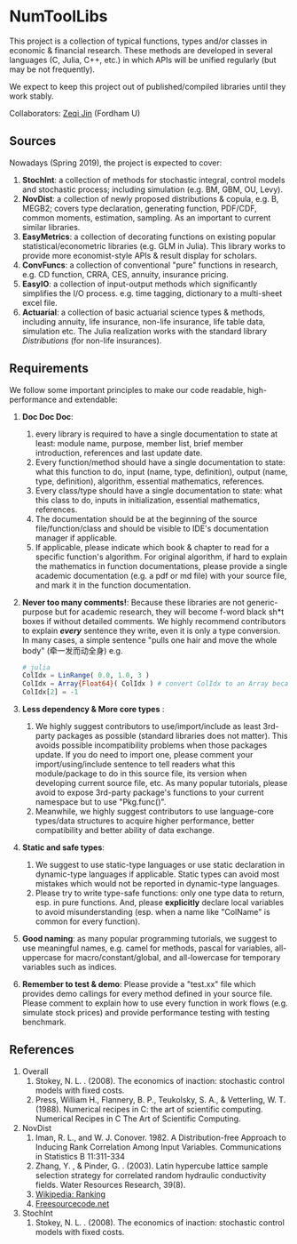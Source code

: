 # NumToolLibs

This project is a collection of typical functions, types and/or classes in economic & financial research. These methods are developed in several languages (C, Julia, C++, etc.) in which APIs will be unified regularly (but may be not frequently).

We expect to keep this project out of published/compiled libraries until they work stably.

Collaborators: [Zeqi Jin](https://github.com/Jinzeqi) (Fordham U)

## Sources

Nowadays (Spring 2019), the project is expected to cover:

1. **StochInt**: a collection of methods for stochastic integral, control models and stochastic process; including simulation (e.g. BM, GBM, OU, Levy).
2. **NovDist**: a collection of newly proposed distributions & copula, e.g. B, MEGB2; covers type declaration, generating function, PDF/CDF, common moments, estimation, sampling. As an important to current similar libraries.
3. **EasyMetrics**: a collection of decorating functions on existing popular statistical/econometric libraries (e.g. GLM in Julia). This library works to provide more economist-style APIs & result display for scholars.
4. **ConvFuncs**: a collection of conventional "pure" functions in research, e.g. CD function, CRRA, CES, annuity, insurance pricing.
5. **EasyIO**: a collection of input-output methods which significantly simplifies the I/O process. e.g. time tagging, dictionary to a multi-sheet excel file.
6. **Actuarial**: a collection of basic actuarial science types & methods, including annuity, life insurance, non-life insurance, life table data, simulation etc. The Julia realization works with the standard library *Distributions* (for non-life insurances).

## Requirements

We follow some important principles to make our code readable, high-performance and extendable:

1. **Doc Doc Doc**:

   1. every library is required to have a single documentation to state at least: module name, purpose, member list, brief member introduction, references and last update date.
   2. Every function/method should have a single documentation to state: what this function to do, input (name, type, definition), output (name, type, definition), algorithm, essential mathematics, references.
   3. Every class/type should have a single documentation to state: what this class to do, inputs in initialization, essential mathematics, references.
   4. The documentation should be at the beginning of the source file/function/class and should be visible to IDE's documentation manager if applicable.
   5. If applicable, please indicate which book & chapter to read for a specific function's algorithm. For original algorithm, if hard to explain the mathematics in function documentations, please provide a single academic documentation (e.g. a pdf or md file) with your source file, and mark it in the function documentation.

2. **Never too many comments!**:  Because these libraries are not generic-purpose but for academic research, they will become f-word black sh\*t boxes if without detailed comments. We highly recommend contributors to explain ***every*** sentence they write, even it is only a type conversion. In many cases, a simple sentence "pulls one hair and move the whole body" (牵一发而动全身) e.g.

   ```julia
   # julia
   ColIdx = LinRange( 0.0, 1.0, 3 )
   ColIdx = Array{Float64}( ColIdx ) # convert ColIdx to an Array because we then operate on element
   ColIdx[2] = -1
   ```

3. **Less dependency & More core types** :
   1. We highly suggest contributors to use/import/include as least 3rd-party packages as possible (standard libraries does not matter). This avoids possible incompatibility problems when those packages update. If you do need to import one, please comment your import/using/include sentence to tell readers what this module/package to do in this source file, its version when developing current source file, etc. As many popular tutorials, please avoid to expose 3rd-party package's functions to your current namespace but to use "Pkg.func()".
   2. Meanwhile, we highly suggest contributors to use language-core types/data structures to acquire higher performance, better compatibility and better ability of data exchange.
4. **Static and safe types**:
   1. We suggest to use static-type languages or use static declaration in dynamic-type languages if applicable. Static types can avoid most mistakes which would not be reported in dynamic-type languages.
   2. Please try to write type-safe functions: only one type data to return, esp. in pure functions. And, please **explicitly** declare local variables to avoid misunderstanding (esp. when a name like "ColName" is common for every function).
5. **Good naming**: as many popular programming tutorials, we suggest to use meaningful names, e.g. camel for methods, pascal for variables, all-uppercase for macro/constant/global, and all-lowercase for temporary variables such as indices.
6. **Remember to test & demo**: Please provide a "test.xx" file which provides demo callings for every method defined in your source file. Please comment to  explain how to use every function in work flows (e.g. simulate stock prices) and provide performance testing with testing benchmark.



## References

1. Overall
   1. Stokey, N. L. . (2008). The economics of inaction: stochastic control models with fixed costs.
   2. Press, William H., Flannery, B. P., Teukolsky, S. A., & Vetterling, W. T. (1988). Numerical recipes in C: the art of scientific computing. Numerical Recipes in C The Art of Scientific Computing.
2. NovDist
   1. Iman, R. L., and W. J. Conover. 1982. A Distribution-free Approach to Inducing Rank Correlation Among Input Variables. Communications in Statistics B 11:311-334
   2. Zhang, Y. , & Pinder, G. . (2003). Latin hypercube lattice sample selection strategy for correlated random hydraulic conductivity fields. Water Resources Research, 39(8).
   1. [Wikipedia: Ranking](http://en.wikipedia.org/wiki/Ranking#Fractional_ranking_.28.221_2.5_2.5_4.22_ranking.29)
   3. [Freesourcecode.net](http://freesourcecode.net/matlabprojects/71269/latin-hypercube-sampling-in-matlab#.XLdVUuriuUk)
3. StochInt
   1. Stokey, N. L. . (2008). The economics of inaction: stochastic control models with fixed costs.
